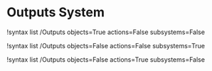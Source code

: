 <!-- MOOSE Documentation Stub: Remove this when content is added. -->

# Outputs System

!syntax list /Outputs objects=True actions=False subsystems=False

!syntax list /Outputs objects=False actions=False subsystems=True

!syntax list /Outputs objects=False actions=True subsystems=False

